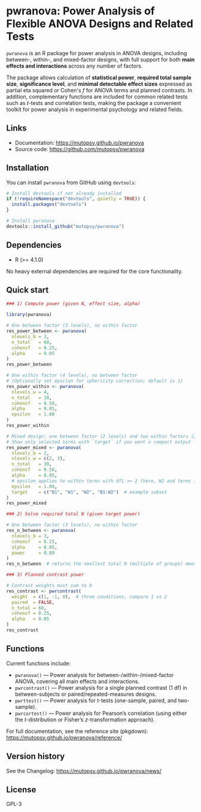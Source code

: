 # pwranova: Power Analysis of Flexible ANOVA Designs and Related Tests

`pwranova` is an R package for power analysis in ANOVA designs, 
including between-, within-, and mixed-factor designs, 
with full support for both **main effects and interactions** across any number of factors.

The package allows calculation of **statistical power**, 
**required total sample size**, **significance level**, and **minimal 
detectable effect sizes** expressed as partial eta squared or Cohen's *f* 
for ANOVA terms and planned contrasts. 
In addition, complementary functions are included for common related 
tests such as *t*-tests and correlation tests, making the package a 
convenient toolkit for power analysis in experimental psychology 
and related fields.

## Links

<!-- - CRAN: <https://CRAN.R-project.org/package=pwranova>  -->
- Documentation: <https://mutopsy.github.io/pwranova>  
- Source code: <https://github.com/mutopsy/pwranova>

## Installation

You can install `pwranova` from GitHub using `devtools`:  

```r
# Install devtools if not already installed
if (!requireNamespace("devtools", quietly = TRUE)) {
  install.packages("devtools")
}

# Install pwranova
devtools::install_github("mutopsy/pwranova")
```

## Dependencies

- R (>= 4.1.0)

No heavy external dependencies are required for the core functionality.

## Quick start

```r
### 1) Compute power (given N, effect size, alpha)

library(pwranova)

# One between factor (3 levels), no within factor
res_power_between <- pwranova(
  nlevels_b = 3,
  n_total   = 60,
  cohensf   = 0.25,
  alpha     = 0.05
)
res_power_between

# One within factor (4 levels), no between factor
# (Optionally set epsilon for sphericity correction; default is 1)
res_power_within <- pwranova(
  nlevels_w = 4,
  n_total   = 30,
  cohensf   = 0.50,
  alpha     = 0.05,
  epsilon   = 1.00
)
res_power_within

# Mixed design: one between factor (2 levels) and two within factors (2 and 3 levels)
# Show only selected terms with `target` if you want a compact output
res_power_mixed <- pwranova(
  nlevels_b = 2,
  nlevels_w = c(2, 3),
  n_total   = 30,
  cohensf   = 0.50,
  alpha     = 0.05,
  # epsilon applies to within terms with df1 >= 2 (here, W2 and terms including W2)
  epsilon   = 1.00,
  target    = c("B1", "W1", "W2", "B1:W2")  # example subset
)
res_power_mixed

### 2) Solve required total N (given target power)

# One between factor (3 levels), no within factor
res_n_between <- pwranova(
  nlevels_b = 3,
  cohensf   = 0.25,
  alpha     = 0.05,
  power     = 0.80
)
res_n_between  # returns the smallest total N (multiple of groups) meeting the target power

### 3) Planned contrast power

# Contrast weights must sum to 0
res_contrast <- pwrcontrast(
  weight  = c(1, -1, 0),  # three conditions, compare 1 vs 2
  paired  = FALSE,
  n_total = 60,
  cohensf = 0.25,
  alpha   = 0.05
)
res_contrast
```

## Functions

Current functions include:

- `pwranova()` — Power analysis for between-/within-/mixed-factor ANOVA, covering all main effects and interactions.
- `pwrcontrast()` — Power analysis for a single planned contrast (1 df) in between-subjects or paired/repeated-measures designs.
- `pwrttest()` — Power analysis for *t*-tests (one-sample, paired, and two-sample).
- `pwrcortest()` — Power analysis for Pearson’s correlation (using either the *t*-distribution or Fisher’s *z*-transformation approach).

For full documentation, see the reference site (pkgdown):
https://mutopsy.github.io/pwranova/reference/

## Version history

See the Changelog:
https://mutopsy.github.io/pwranova/news/

## License

GPL-3
